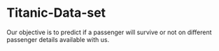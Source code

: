 # Titanic-Data-set
Our objective is to predict if a passenger will survive or not on different passenger details available with us.
